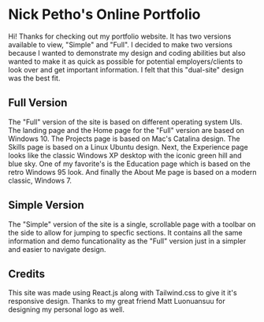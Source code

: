 # Nick Petho's Online Portfolio

Hi! Thanks for checking out my portfolio website. It has two versions available to view, "Simple" and "Full". I decided to make two versions because I wanted to
demonstrate my design and coding abilities but also wanted to make it as quick as possible for potential employers/clients to look over and get important information.
I felt that this "dual-site" design was the best fit.

## Full Version

The "Full" version of the site is based on different operating system UIs. The landing page and the Home page for the "Full" version are based on Windows 10.
The Projects page is based on Mac's Catalina design. The Skills page is based on a Linux Ubuntu design. Next, the Experience page looks like the classic Windows XP
desktop with the iconic green hill and blue sky. One of my favorite's is the Education page which is based on the retro Windows 95 look. And finally the About Me
page is based on a modern classic, Windows 7.

## Simple Version

The "Simple" version of the site is a single, scrollable page with a toolbar on the side to allow for jumping to specfic sections. It contains all the same information and
demo funcationality as the "Full" version just in a simpler and easier to navigate design.

## Credits

This site was made using React.js along with Tailwind.css to give it it's responsive design. Thanks to my great friend Matt Luonuansuu for designing my personal logo as well.
